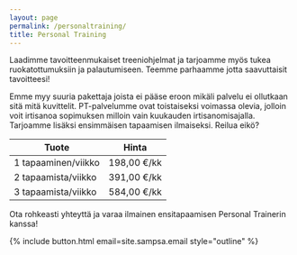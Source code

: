 ```yaml
---
layout: page
permalink: /personaltraining/
title: Personal Training
---
```


Laadimme tavoitteenmukaiset treeniohjelmat ja tarjoamme myös tukea ruokatottumuksiin ja palautumiseen. 
Teemme parhaamme jotta saavuttaisit tavoitteesi!

Emme myy suuria pakettaja joista ei pääse eroon mikäli palvelu ei ollutkaan sitä mitä kuvittelit. PT-palvelumme ovat 
toistaiseksi voimassa olevia, jolloin voit irtisanoa sopimuksen milloin vain kuukauden irtisanomisajalla. 
Tarjoamme lisäksi ensimmäisen tapaamisen ilmaiseksi. Reilua eikö?

| Tuote                     | Hinta               |
| ------------------------- | ------------------- |
| 1 tapaaminen/viikko       | 198,00 €/kk         |
| 2 tapaamista/viikko       | 391,00 €/kk         |
| 3 tapaamista/viikko       | 584,00 €/kk         |


Ota rohkeasti yhteyttä ja varaa ilmainen ensitapaamisen Personal Trainerin kanssa!

{% include button.html email=site.sampsa.email style="outline" %}
